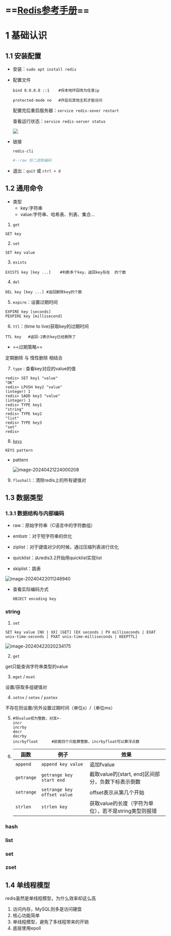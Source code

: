 # ==[Redis参考手册](https://redis.io/docs/latest/commands/)==

# 1 基础认识

## 1.1 安装配置

- 安装：`sudo apt install redis`

- 配置文件

  ```
  bind 0.0.0.0 ::1    #将本地环回改为任意ip
  
  protected-mode no   #开启后其他主机才能访问
  ```

  配置完后重启服务器：`service redis-sever restart`

  查看运行状态：`service redis-server status`

  ![](https://typora-dusong.oss-cn-chengdu.aliyuncs.com/image-20240421202357236.png)

- 链接

  ```bash
  redis-cli
  
  #--raw 将二进制编码
  ```

- 退出：`quit` 或 `ctrl + d`

## 1.2 通用命令

- 类型
  - key:字符串
  - value:字符串、哈希表、列表、集合...

1. `get`

```
GET key
```

2. `set` 

```
SET key value
```

3. `exists`

```
EXISTS key [key ...]	#判断多个key，返回key存在  的个数
```

4. `del`

```
DEL key [key ...] #返回删除key的个数
```

5. `expire`：设置过期时间

```
EXPIRE key [seconds]
PEXPIRE key [millisecond]
```

6. `ttl`：(time to live)获取key的过期时间

```
TTL key   #返回-2表示key已经删除了
```

- ==过期策略==

定期删除 与 惰性删除 相结合

7. `type` : 查看key对应的value的值

```redis
redis> SET key1 "value"
"OK"
redis> LPUSH key2 "value"
(integer) 1
redis> SADD key3 "value"
(integer) 1
redis> TYPE key1
"string"
redis> TYPE key2
"list"
redis> TYPE key3
"set"
redis> 
```

8. [`keys`](https://redis.io/docs/latest/commands/keys/)

```
KEYS pattern
```

- pattern

  ![image-20240421224000208](https://typora-dusong.oss-cn-chengdu.aliyuncs.com/image-20240421224000208.png)

9. `flushall`：清除redis上的所有键值对

## 1.3 数据类型

### 1.3.1 数据结构与内部编码

- raw：原始字符串（C语言中的字符数组）

- embstr：对于短字符串的优化
- ziplist：对于键值对少的时候，通过压缩列表进行优化
- quicklist：从redis3.2开始用quicklist实现list
- skiplist：跳表

![image-20240422011248940](https://typora-dusong.oss-cn-chengdu.aliyuncs.com/image-20240422011248940.png)

- 查看实际编码方式

  ```redis
  OBJECT encoding key
  ```

### string

1. `set`

```redis
SET key value [NX | XX] [GET] [EX seconds | PX milliseconds | EXAT unix-time-seconds | PXAT unix-time-milliseconds | KEEPTTL]
```

![image-20240422020234175](https://typora-dusong.oss-cn-chengdu.aliyuncs.com/image-20240422020234175.png)

2. `get`

get只能查询字符串类型的value

3. `mget` / `mset`

设置/获取多组键值对

4. `setnx` / `setex` / `psetex`

不存在则设置/另外设置过期时间（单位s）/（单位ms）

5. ```redis
   #将value视为整数，对其+-
   incr		
   incrby
   decr
   decrby
   incrbyfloat		#前面四个只能算整数，incrbyfloat可以算浮点数
   ```

6. | 函数       | 例子                        | 效果                                                  |
   | ---------- | --------------------------- | ----------------------------------------------------- |
   | `append`   | `append key value`          | 追加fvalue                                            |
   | `getrange` | `getrange key start end`    | 截取value的[start, end]区间部分，负数下标表示倒数     |
   | `setrange` | `setrange key offset value` | offset表示从第几个开始                                |
   | `strlen`   | `strlen key`                | 获取value的长度（字符为单位），若不是string类型则报错 |

### hash



### list



### set



### zset

## 1.4 单线程模型

redis虽然是单线程模型，为什么效率却这么高

1. 访问内存，MySQL则多是访问硬盘
2. 核心功能简单
3. 单线程模型，避免了多线程带来的开销
4. 底层使用epoll






